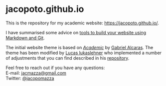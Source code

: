 # jacopoto.github.io
This is the repository for my academic website: https://jacopoto.github.io/.

I have summarised some advice on [tools to build your website using Markdown and Git](https://lukaslehner.github.io/assets/transparency-outreach-slides.html).

The initial website theme is based on *[Academic](https://github.com/gaalcaras/academic)* by [Gabriel Alcaras](https://gaalcaras.com/en/). The theme has been modified by [Lucas lukaslehner](https://lucaslehner.github.io/) who implemented a number of adjustments that you can find described in his [repository](https://github.com/lukaslehner/lukaslehner.github.io).

Feel free to reach out if you have any questions:  \
E-mail: [jacmazza@gmail.com](mailto:jacmazza@gmail.com) \
Twitter: [@jacopomazza](https://twitter.com/JacopoMazza)
